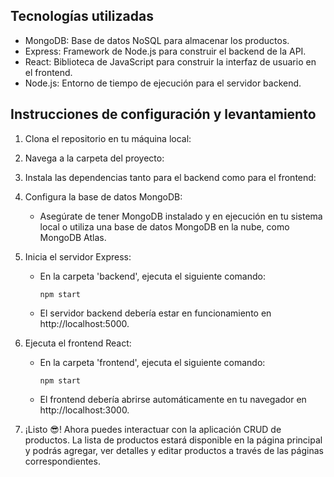 ## Tecnologías utilizadas

- MongoDB: Base de datos NoSQL para almacenar los productos.
- Express: Framework de Node.js para construir el backend de la API.
- React: Biblioteca de JavaScript para construir la interfaz de usuario en el frontend.
- Node.js: Entorno de tiempo de ejecución para el servidor backend.


## Instrucciones de configuración y levantamiento

1. Clona el repositorio en tu máquina local:

2. Navega a la carpeta del proyecto:

3. Instala las dependencias tanto para el backend como para el frontend:

4. Configura la base de datos MongoDB:

   - Asegúrate de tener MongoDB instalado y en ejecución en tu sistema local o utiliza una base de datos MongoDB en la nube, como MongoDB Atlas.

5. Inicia el servidor Express:

   - En la carpeta 'backend', ejecuta el siguiente comando:
     ```
     npm start
     ```

   - El servidor backend debería estar en funcionamiento en http://localhost:5000.

6. Ejecuta el frontend React:

   - En la carpeta 'frontend', ejecuta el siguiente comando:
     ```
     npm start
     ```

   - El frontend debería abrirse automáticamente en tu navegador en http://localhost:3000.

7. ¡Listo 😎! Ahora puedes interactuar con la aplicación CRUD de productos. La lista de productos estará disponible en la página principal y podrás agregar, ver detalles y editar productos a través de las páginas correspondientes.


